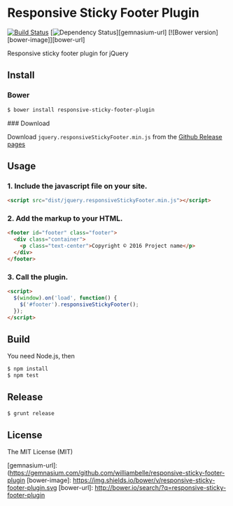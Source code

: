 Responsive Sticky Footer Plugin
===============================

[![Build Status][travis-image]][travis-url]
[![Dependency Status][gemnasium-image]][gemnasium-url]
[![Bower version][bower-image]][bower-url]

Responsive sticky footer plugin for jQuery

Install
-------

### Bower

```bash
$ bower install responsive-sticky-footer-plugin
```

### Download

Download `jquery.responsiveStickyFooter.min.js` from the  [Github Release pages](https://github.com/williambelle/responsive-sticky-footer-plugin/releases)

Usage
-----

### 1. Include the javascript file on your site.

```html
<script src="dist/jquery.responsiveStickyFooter.min.js"></script>
```

### 2. Add the markup to your HTML.

```html
<footer id="footer" class="footer">
  <div class="container">
    <p class="text-center">Copyright © 2016 Project name</p>
  </div>
</footer>
```

### 3. Call the plugin.

```html
<script>
  $(window).on('load', function() {
    $('#footer').responsiveStickyFooter();
  });
</script>
```

Build
-----

You need Node.js, then

```bash
$ npm install
$ npm test
```

Release
-------

```bash
$ grunt release
```

License
-------

The MIT License (MIT)

[travis-image]: https://travis-ci.org/williambelle/responsive-sticky-footer-plugin.svg?branch=master
[travis-url]: https://travis-ci.org/williambelle/responsive-sticky-footer-plugin
[gemnasium-image]: https://gemnasium.com/badges/github.com/williambelle/responsive-sticky-footer-plugin.svg
[gemnasium-url]: (https://gemnasium.com/github.com/williambelle/responsive-sticky-footer-plugin
[bower-image]: https://img.shields.io/bower/v/responsive-sticky-footer-plugin.svg
[bower-url]: http://bower.io/search/?q=responsive-sticky-footer-plugin
